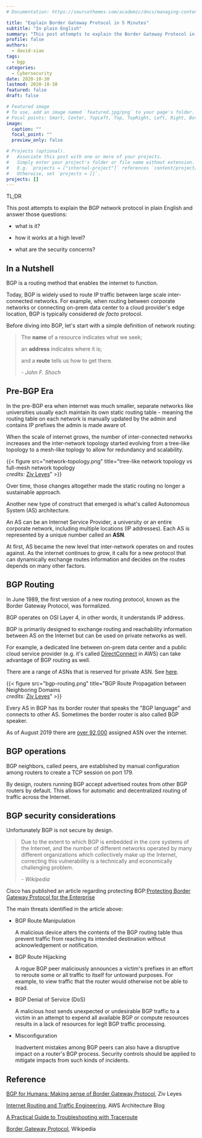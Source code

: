 ```yaml
---
# Documentation: https://sourcethemes.com/academic/docs/managing-content/

title: "Explain Border Gateway Protocol in 5 Minutes"
subtitle: "In plain English"
summary: "This post attempts to explain the Border Gateway Protocol in plain English: what it is; how it works at a high level and some of the threats from a security perspective."
profile: false
authors: 
  - david-xiao
tags:
  - bgp
categories: 
  - Cybersecurity
date: 2020-10-30
lastmod: 2020-10-30
featured: false
draft: false

# Featured image
# To use, add an image named `featured.jpg/png` to your page's folder.
# Focal points: Smart, Center, TopLeft, Top, TopRight, Left, Right, BottomLeft, Bottom, BottomRight.
image:
  caption: ""
  focal_point: ""
  preview_only: false

# Projects (optional).
#   Associate this post with one or more of your projects.
#   Simply enter your project's folder or file name without extension.
#   E.g. `projects = ["internal-project"]` references `content/project/deep-learning/index.md`.
#   Otherwise, set `projects = []`.
projects: []
---
```


TL;DR

This post attempts to explain the BGP network protocol in plain English and answer those questions:

- what is it?

- how it works at a high level?

- what are the security concerns?

## In a Nutshell

BGP is a routing method that enables the internet to function.

Today, BGP is widely used to route IP traffic between large scale inter-connected networks. For example, when routing between corporate networks or connecting on-prem data center to a cloud provider's edge location, BGP is typically considered *de facto* protocol.

Before diving into BGP, let's start with a simple definition of network routing:

> The **name** of a resource indicates what we seek;
> 
> an **address** indicates where it is; 
> 
> and a **route** tells us how to get there.
> 
> *- John F. Shoch*

## Pre-BGP Era

In the pre-BGP era when internet was much smaller, separate networks like universities usually each maintain its own static routing table - meaning the routing table on each network is manually updated by the admin and contains IP prefixes the admin is made aware of.

When the scale of internet grows, the number of inter-connected networks increases and the inter-network topology started evolving from a tree-like topology to a mesh-like toplogy to allow for redundancy and scalability.

{{< figure src="network-topology.png" title="tree-like network topology vs full-mesh network topology <br>*credits:* [Ziv Leyes](https://www.imperva.com/blog/author/ziv/)" >}}

Over time, those changes altogether made the static routing no longer a sustainable approach.

Another new type of construct that emerged is what's called Autonomous System (AS) architecture.

An AS can be an Internet Service Provider, a university or an entire corporate network, including multiple locations (IP addresses). Each AS is represented by a unique number called an **ASN**.

At first, AS became the new level that inter-network operates on and routes against. As the internet continues to grow, it calls for a new protocol that can dynamically exchange routes information and decides on the routes depends on many other factors.

## BGP Routing

In June 1989, the first version of a new routing protocol, known as the Border Gateway Protocol, was formalized.

BGP operates on OSI Layer 4, in other words, it understands IP address.

BGP is primarily designed to exchange routing and reachability information between AS on the Internet but can be used on private networks as well.

For example, a dedicated line between on-prem data center and a public cloud service provider (e.g. it's called [DirectConnect](https://aws.amazon.com/directconnect/faqs/) in AWS) can take advantage of BGP routing as well.

There are a range of ASNs that is reserved for private ASN. See [here](https://www.arin.net/resources/guide/asn/).

{{< figure src="bgp-routing.png" title="BGP Route Propagation between Neighboring Domains<br>*credits:* [Ziv Leyes](https://www.imperva.com/blog/author/ziv/)" >}}

Every AS in BGP has its border router that speaks the "BGP language" and connects to other AS. Sometimes the border router is also called BGP speaker.

As of August 2019 there are [over 92,000](https://en.wikipedia.org/wiki/Autonomous_system_(Internet)) assigned ASN over the internet.

## BGP operations

BGP neighbors, called peers, are established by manual configuration among routers to create a TCP session on port 179.

By design, routers running BGP accept advertised routes from other BGP routers by default. This allows for automatic and decentralized routing of traffic across the Internet.

## BGP security considerations

Unfortunately BGP is not secure by design.

> Due to the extent to which BGP is embedded in the core systems of the Internet, and the number of different networks operated by many different organizations which collectively make up the Internet, correcting this vulnerability is a technically and economically challenging problem.
>
> *- Wikipedia*

Cisco has published an article regarding protecting BGP:[Protecting Border Gateway Protocol for the Enterprise](https://tools.cisco.com/security/center/resources/protecting_border_gateway_protocol)

The main threats identified in the article above:

- BGP Route Manipulation

  A malicious device alters the contents of the BGP routing table thus prevent traffic from reaching its intended destination without acknowledgement or notification.

- BGP Route Hijacking

  A rogue BGP peer maliciously announces a victim's prefixes in an effort to reroute some or all traffic to itself for untoward purposes. For example, to view traffic that the router would otherwise not be able to read.

- BGP Denial of Service (DoS)

  A malicious host sends unexpected or undesirable BGP traffic to a victim in an attempt to expend all available BGP or compute resources results in a lack of resources for legit BGP traffic processing.

- Misconfiguration

  Inadvertent mistakes among BGP peers can also have a disruptive impact on a router's BGP process. Security controls should be applied to mitigate impacts from such kinds of incidents.

## Reference

[BGP for Humans: Making sense of Border Gateway Protocol](https://imperva.com/blog/bgp-routing-explained/), Ziv Leyes

[Internet Routing and Traffic Engineering](https://aws.amazon.com/blogs/architecture/internet-routing-and-traffic-engineering/), AWS Architecture Blog

[A Practical Guide to Troubleshooting with Traceroute](RAS_traceroute_N45.pdf)

[Border Gateway Protocol](https://en.wikipedia.org/wiki/Border_Gateway_Protocol), Wikipedia
